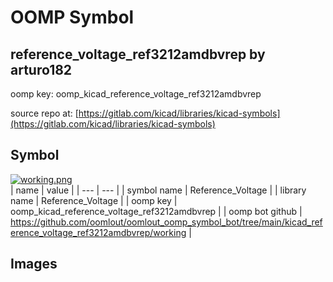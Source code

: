 # OOMP Symbol  
## reference_voltage_ref3212amdbvrep  by arturo182  
  
oomp key: oomp_kicad_reference_voltage_ref3212amdbvrep  
  
source repo at: [https://gitlab.com/kicad/libraries/kicad-symbols](https://gitlab.com/kicad/libraries/kicad-symbols)  
## Symbol  
  
[![working.png](working_600.png)](working.png)  
| name | value | 
| --- | --- | 
| symbol name | Reference_Voltage | 
| library name | Reference_Voltage | 
| oomp key | oomp_kicad_reference_voltage_ref3212amdbvrep | 
| oomp bot github | https://github.com/oomlout/oomlout_oomp_symbol_bot/tree/main/kicad_reference_voltage_ref3212amdbvrep/working | 
## Images  
